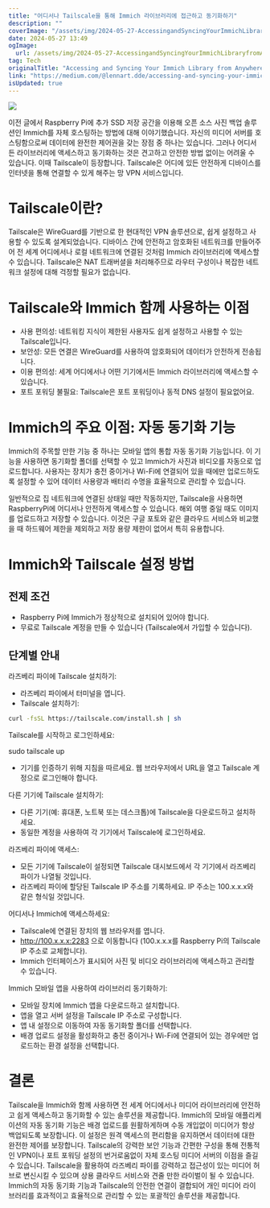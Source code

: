 ```yaml
---
title: "어디서나 Tailscale을 통해 Immich 라이브러리에 접근하고 동기화하기"
description: ""
coverImage: "/assets/img/2024-05-27-AccessingandSyncingYourImmichLibraryfromAnywherewithTailscale_0.png"
date: 2024-05-27 13:49
ogImage:
  url: /assets/img/2024-05-27-AccessingandSyncingYourImmichLibraryfromAnywherewithTailscale_0.png
tag: Tech
originalTitle: "Accessing and Syncing Your Immich Library from Anywhere with Tailscale"
link: "https://medium.com/@lennart.dde/accessing-and-syncing-your-immich-library-from-anywhere-with-tailscale-84c5d5c23a11"
isUpdated: true
---
```


<img src="/assets/img/2024-05-27-AccessingandSyncingYourImmichLibraryfromAnywherewithTailscale_0.png" />

이전 글에서 Raspberry Pi에 추가 SSD 저장 공간을 이용해 오픈 소스 사진 백업 솔루션인 Immich를 자체 호스팅하는 방법에 대해 이야기했습니다. 자신의 미디어 서버를 호스팅함으로써 데이터에 완전한 제어권을 갖는 장점 중 하나는 있습니다. 그러나 어디서든 라이브러리에 액세스하고 동기화하는 것은 견고하고 안전한 방법 없이는 어려울 수 있습니다. 이때 Tailscale이 등장합니다. Tailscale은 어디에 있든 안전하게 디바이스를 인터넷을 통해 연결할 수 있게 해주는 망 VPN 서비스입니다.

# Tailscale이란?

Tailscale은 WireGuard를 기반으로 한 현대적인 VPN 솔루션으로, 쉽게 설정하고 사용할 수 있도록 설계되었습니다. 디바이스 간에 안전하고 암호화된 네트워크를 만들어주어 전 세계 어디에서나 로컬 네트워크에 연결된 것처럼 Immich 라이브러리에 액세스할 수 있습니다. Tailscale은 NAT 트래버셜을 처리해주므로 라우터 구성이나 복잡한 네트워크 설정에 대해 걱정할 필요가 없습니다.

<!-- cozy-coder - 수평 -->

<ins class="adsbygoogle"
     style="display:block"
     data-ad-client="ca-pub-4877378276818686"
     data-ad-slot="1107185301"
     data-ad-format="auto"
     data-full-width-responsive="true"></ins>

<script>
     (adsbygoogle = window.adsbygoogle || []).push({});
</script>

# Tailscale와 Immich 함께 사용하는 이점

- 사용 편의성: 네트워킹 지식이 제한된 사용자도 쉽게 설정하고 사용할 수 있는 Tailscale입니다.
- 보안성: 모든 연결은 WireGuard를 사용하여 암호화되어 데이터가 안전하게 전송됩니다.
- 이용 편의성: 세계 어디에서나 어떤 기기에서든 Immich 라이브러리에 액세스할 수 있습니다.
- 포트 포워딩 불필요: Tailscale은 포트 포워딩이나 동적 DNS 설정이 필요없어요.

# Immich의 주요 이점: 자동 동기화 기능

Immich의 주목할 만한 기능 중 하나는 모바일 앱의 통합 자동 동기화 기능입니다. 이 기능을 사용하면 동기화할 폴더를 선택할 수 있고 Immich가 사진과 비디오를 자동으로 업로드합니다. 사용자는 장치가 충전 중이거나 Wi-Fi에 연결되어 있을 때에만 업로드하도록 설정할 수 있어 데이터 사용량과 배터리 수명을 효율적으로 관리할 수 있습니다.

<!-- cozy-coder - 수평 -->

<ins class="adsbygoogle"
     style="display:block"
     data-ad-client="ca-pub-4877378276818686"
     data-ad-slot="1107185301"
     data-ad-format="auto"
     data-full-width-responsive="true"></ins>

<script>
     (adsbygoogle = window.adsbygoogle || []).push({});
</script>

일반적으로 집 네트워크에 연결된 상태일 때만 작동하지만, Tailscale을 사용하면 RaspberryPi에 어디서나 안전하게 액세스할 수 있습니다. 해외 여행 중일 때도 이미지를 업로드하고 저장할 수 있습니다. 이것은 구글 포토와 같은 클라우드 서비스와 비교했을 때 하드웨어 제한을 제외하고 저장 용량 제한이 없어서 특히 유용합니다.

# Immich와 Tailscale 설정 방법

## 전제 조건

- Raspberry Pi에 Immich가 정상적으로 설치되어 있어야 합니다.
- 무료로 Tailscale 계정을 만들 수 있습니다 (Tailscale에서 가입할 수 있습니다).

<!-- cozy-coder - 수평 -->

<ins class="adsbygoogle"
     style="display:block"
     data-ad-client="ca-pub-4877378276818686"
     data-ad-slot="1107185301"
     data-ad-format="auto"
     data-full-width-responsive="true"></ins>

<script>
     (adsbygoogle = window.adsbygoogle || []).push({});
</script>

## 단계별 안내

라즈베리 파이에 Tailscale 설치하기:

- 라즈베리 파이에서 터미널을 엽니다.
- Tailscale 설치하기:

```bash
curl -fsSL https://tailscale.com/install.sh | sh
```

<!-- cozy-coder - 수평 -->

<ins class="adsbygoogle"
     style="display:block"
     data-ad-client="ca-pub-4877378276818686"
     data-ad-slot="1107185301"
     data-ad-format="auto"
     data-full-width-responsive="true"></ins>

<script>
     (adsbygoogle = window.adsbygoogle || []).push({});
</script>

Tailscale를 시작하고 로그인하세요:

sudo tailscale up

- 기기를 인증하기 위해 지침을 따르세요. 웹 브라우저에서 URL을 열고 Tailscale 계정으로 로그인해야 합니다.

다른 기기에 Tailscale 설치하기:

<!-- cozy-coder - 수평 -->

<ins class="adsbygoogle"
     style="display:block"
     data-ad-client="ca-pub-4877378276818686"
     data-ad-slot="1107185301"
     data-ad-format="auto"
     data-full-width-responsive="true"></ins>

<script>
     (adsbygoogle = window.adsbygoogle || []).push({});
</script>

- 다른 기기(예: 휴대폰, 노트북 또는 데스크톱)에 Tailscale을 다운로드하고 설치하세요.
- 동일한 계정을 사용하여 각 기기에서 Tailscale에 로그인하세요.

라즈베리 파이에 액세스:

- 모든 기기에 Tailscale이 설정되면 Tailscale 대시보드에서 각 기기에서 라즈베리 파이가 나열될 것입니다.
- 라즈베리 파이에 할당된 Tailscale IP 주소를 기록하세요. IP 주소는 100.x.x.x와 같은 형식일 것입니다.

어디서나 Immich에 액세스하세요:

<!-- cozy-coder - 수평 -->

<ins class="adsbygoogle"
     style="display:block"
     data-ad-client="ca-pub-4877378276818686"
     data-ad-slot="1107185301"
     data-ad-format="auto"
     data-full-width-responsive="true"></ins>

<script>
     (adsbygoogle = window.adsbygoogle || []).push({});
</script>

- Tailscale에 연결된 장치의 웹 브라우저를 엽니다.
- http://100.x.x.x:2283 으로 이동합니다 (100.x.x.x를 Raspberry Pi의 Tailscale IP 주소로 교체합니다).
- Immich 인터페이스가 표시되어 사진 및 비디오 라이브러리에 액세스하고 관리할 수 있습니다.

Immich 모바일 앱을 사용하여 라이브러리 동기화하기:

- 모바일 장치에 Immich 앱을 다운로드하고 설치합니다.
- 앱을 열고 서버 설정을 Tailscale IP 주소로 구성합니다.
- 앱 내 설정으로 이동하여 자동 동기화할 폴더를 선택합니다.
- 배경 업로드 설정을 활성화하고 충전 중이거나 Wi-Fi에 연결되어 있는 경우에만 업로드하는 환경 설정을 선택합니다.

# 결론

<!-- cozy-coder - 수평 -->

<ins class="adsbygoogle"
     style="display:block"
     data-ad-client="ca-pub-4877378276818686"
     data-ad-slot="1107185301"
     data-ad-format="auto"
     data-full-width-responsive="true"></ins>

<script>
     (adsbygoogle = window.adsbygoogle || []).push({});
</script>

Tailscale을 Immich와 함께 사용하면 전 세계 어디에서나 미디어 라이브러리에 안전하고 쉽게 액세스하고 동기화할 수 있는 솔루션을 제공합니다. Immich의 모바일 애플리케이션의 자동 동기화 기능은 배경 업로드를 원활하게하며 수동 개입없이 미디어가 항상 백업되도록 보장합니다. 이 설정은 원격 액세스의 편리함을 유지하면서 데이터에 대한 완전한 제어를 보장합니다. Tailscale의 강력한 보안 기능과 간편한 구성을 통해 전통적인 VPN이나 포트 포워딩 설정의 번거로움없이 자체 호스팅 미디어 서버의 이점을 즐길 수 있습니다.
Tailscale을 활용하여 라즈베리 파이를 강력하고 접근성이 있는 미디어 허브로 변신시킬 수 있으며 상용 클라우드 서비스와 견줄 만한 라이벌이 될 수 있습니다. Immich의 자동 동기화 기능과 Tailscale의 안전한 연결이 결합되어 개인 미디어 라이브러리를 효과적이고 효율적으로 관리할 수 있는 포괄적인 솔루션을 제공합니다.

